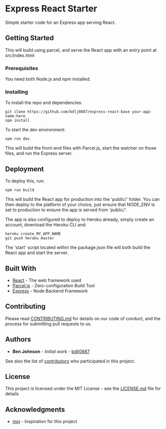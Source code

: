 # Express React Starter

Simple starter code for an Express app serving React.

## Getting Started

This will build using parcel, and serve the React app with an entry point at src/index.html

### Prerequisites

You need both Node.js and npm installed.

### Installing

To install the repo and dependencies:

```
git clone https://github.com/bdlj0887/express-react-base your-app-name-here
npm install

```

To start the dev environment:
```
npm run dev
```
This will build the front-end files with Parcel.js, start the watcher on those files, and run the Express server.


## Deployment

To deploy this, run:
```
npm run build
```
This will build the React app for production into the 'public/' folder.
You can then deploy to the platform of your choice, just ensure that NODE_ENV is set to production to ensure the app is served from 'public/'.

The app is also configured to deploy to Heroku already, simply create an account, download the Heroku CLI and:
```
heroku create MY_APP_NAME
git push heroku master
```
The 'start' script located within the package.json file will both build the React app and start the server.

## Built With

* [React](https://reactjs.org) - The web framework used
* [Parcel.js](https://parceljs.org/) - Zero-configuration Build Tool
* [Express](https://expressjs.com/) - Node Backend Framework

## Contributing

Please read [CONTRIBUTING.md](https://gist.github.com/PurpleBooth/b24679402957c63ec426) for details on our code of conduct, and the process for submitting pull requests to us.


## Authors

* **Ben Johnson** - *Initial work* - [bdlj0887](https://github.com/bdlj0887)

See also the list of [contributors](https://github.com/your/project/contributors) who participated in this project.

## License

This project is licensed under the MIT License - see the [LICENSE.md](LICENSE.md) file for details

## Acknowledgments

* [mpj](https://github.com/mpj) - Inspiration for this project
